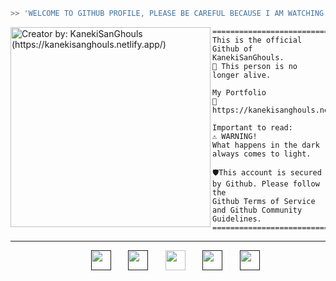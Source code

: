 

```zsh
>> 'WELCOME TO GITHUB PROFILE, PLEASE BE CAREFUL BECAUSE I AM WATCHING YOU FROM OUT OF NOWHERE'!
```

<img align="left" src="https://cdn.discordapp.com/attachments/907685213595897898/1037585487805812756/ccg.png" alt="Creator by: KanekiSanGhouls (https://kanekisanghouls.netlify.app/)" width="320" /> 

```
========================================================
This is the official Github of KanekiSanGhouls.
🥀 This person is no longer alive.

My Portfolio
🌹 https://kanekisanghouls.netlify.com

Important to read:
⚠️ WARNING!
What happens in the dark always comes to light.

🛡️This account is secured by Github. Please follow the
Github Terms of Service and Github Community Guidelines.
========================================================
```




---

<p align="center">
 &#8287;&#8287;&#8287;&#8287;&#8287;
  &#8287;&#8287;&#8287;&#8287;&#8287;
     <a href=""><img width="32px" alt="" title="" src="https://cdn-icons-png.flaticon.com/512/1557/1557167.png"/></a>
  &#8287;&#8287;&#8287;&#8287;&#8287;
   <a href=""><img width="32px" alt="" title="" src="https://cdn-icons-png.flaticon.com/512/1557/1557167.png"/></a>
  &#8287;&#8287;&#8287;&#8287;&#8287;
  <a href="https://dsc.gg/ccghouls" alt="Join our community"><img width="32px" src="https://i.imgur.com/OViZO8J.png"/></a>
  &#8287;&#8287;&#8287;&#8287;&#8287;
    <a href=""><img width="32px" alt="" title="" src="https://cdn-icons-png.flaticon.com/512/1557/1557167.png"/></a>
  &#8287;&#8287;&#8287;&#8287;&#8287;
   <a href=""><img width="32px" alt="" title="" src="https://cdn-icons-png.flaticon.com/512/1557/1557167.png"/></a>
  &#8287;&#8287;&#8287;&#8287;&#8287;

  &#8287;&#8287;&#8287;&#8287;&#8287;
</p>

<br/>
